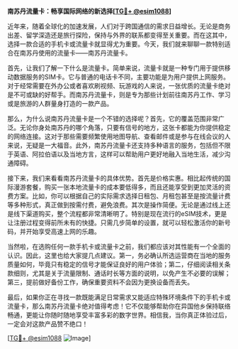 **南苏丹流量卡：畅享国际网络的新选择[[TG💪+ @esim1088](https://t.me/s/esim1088)]**

近年来，随着全球化的加速发展，人们对于跨国通信的需求日益增长。无论是商务出差、留学深造还是旅行探险，保持与外界的联系都变得至关重要。而在这其中，选择一款合适的手机卡或流量卡就显得尤为重要。今天，我们就来聊聊一款特别适合在南苏丹使用的流量卡——南苏丹流量卡。

首先，让我们了解一下什么是流量卡。简单来说，流量卡就是一种专门用于提供移动数据服务的SIM卡。它与普通的电话卡不同，主要功能是为用户提供上网服务。对于经常需要在外办公或者喜欢刷视频、玩游戏的人来说，一张优质的流量卡绝对是不可或缺的好帮手。而南苏丹流量卡，则是专为那些计划前往南苏丹工作、学习或是旅游的人群量身打造的一款产品。

那么，为什么说南苏丹流量卡是一个不错的选择呢？首先，它的覆盖范围非常广泛。无论你身处南苏丹的哪个角落，只要有信号的地方，这张卡都能为你提供稳定的网络连接。这对于那些需要频繁使用地图导航、查看邮件或是参与在线会议的人来说，无疑是一大福音。此外，南苏丹流量卡还支持多种语言的服务，包括但不限于英语、阿拉伯语以及当地方言，这样可以帮助用户更好地融入当地生活，减少沟通障碍。

接下来，我们来看看南苏丹流量卡的具体优势。首先是价格实惠。相比起传统的国际漫游套餐，购买一张本地流量卡的成本要低得多，而且还能享受到更加灵活的资费方案。比如，你可以根据自己的实际需求选择日租包、月租包甚至是按流量计费等多种形式，真正做到按需付费，避免浪费。其次是操作简便。无论是通过线上还是线下渠道购买，整个流程都非常清晰明了。特别是现在流行的eSIM技术，更是让注册过程变得前所未有的快捷。只需几步简单的设置，就可以轻松激活你的新号码，并开始享受高速上网的乐趣。

当然啦，在选购任何一款手机卡或流量卡之前，我们都应该对其性能有一个全面的认识。因此，这里也给大家提几点建议。第一，务必确认所选运营商在当地的服务质量如何，毕竟只有稳定的信号才能保证良好的用户体验；第二，仔细阅读相关条款细则，尤其是关于流量限制、通话时长等方面的说明，以免产生不必要的误解；第三，提前做好备份工作，确保重要资料不会因为更换设备而丢失。

最后，如果你正在寻找一款既能满足日常需求又能适应特殊环境条件下的手机卡或流量卡，那么南苏丹流量卡绝对值得考虑！它不仅能够帮助你在异国他乡保持联络畅通，更能让你随时随地享受丰富多彩的数字世界。相信我，当你真正体验过后，一定会对这款产品赞不绝口！

[[TG💪+ @esim1088](https://t.me/s/esim1088) ![Image](https://i.postimg.cc/4NQfJmqS/Snipaste-2025-05-13-00-14-12.png)]